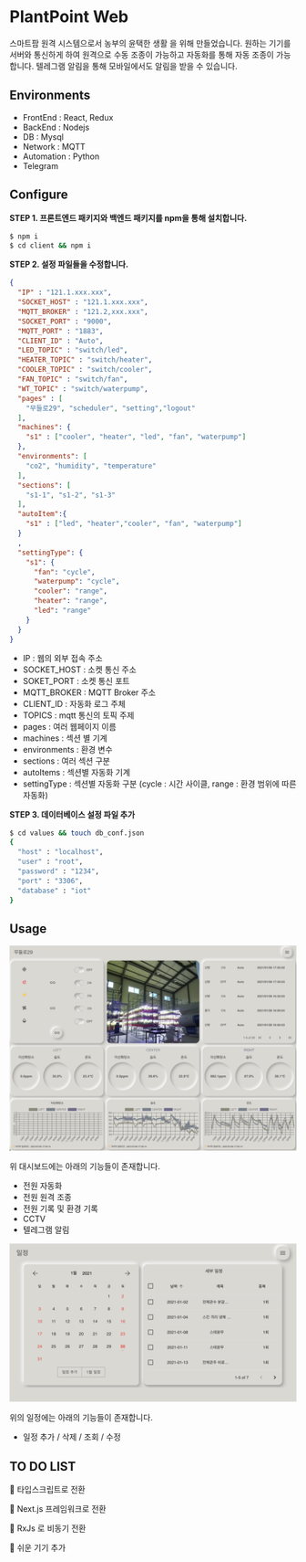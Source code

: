 # PlantPoint Web

스마트팜 원격 시스템으로서 농부의 윤택한 생활 을 위해 만들었습니다.
원하는 기기를 서버와 통신하게 하여 원격으로 수동 조종이 가능하고 자동화를 통해 자동 조종이 가능합니다.
텔레그램 알림을 통해 모바일에서도 알림을 받을 수 있습니다.


## Environments


- FrontEnd : React, Redux
- BackEnd : Nodejs
- DB : Mysql
- Network : MQTT
- Automation : Python
- Telegram

## Configure

**STEP 1. 프론트엔드 패키지와 백엔드 패키지를 npm을 통해 설치합니다.**

```bash
$ npm i
$ cd client && npm i
```

**STEP 2. 설정 파일들을 수정합니다.**

```json
{
  "IP" : "121.1.xxx.xxx",
  "SOCKET_HOST" : "121.1.xxx.xxx",
  "MQTT_BROKER" : "121.2,xxx.xxx",
  "SOCKET_PORT" : "9000",
  "MQTT_PORT" : "1883",
  "CLIENT_ID" : "Auto",
  "LED_TOPIC" : "switch/led",
  "HEATER_TOPIC" : "switch/heater",
  "COOLER_TOPIC" : "switch/cooler",
  "FAN_TOPIC" : "switch/fan",
  "WT_TOPIC" : "switch/waterpump",
  "pages" : [
    "무들로29", "scheduler", "setting","logout"
  ],
  "machines": {
    "s1" : ["cooler", "heater", "led", "fan", "waterpump"]
  },
  "environments": [
    "co2", "humidity", "temperature"
  ],
  "sections": [
    "s1-1", "s1-2", "s1-3"
  ],
  "autoItem":{
    "s1" : ["led", "heater","cooler", "fan", "waterpump"]
  }
  ,
  "settingType": {
    "s1": {
      "fan": "cycle",
      "waterpump": "cycle",
      "cooler": "range",
      "heater": "range",
      "led": "range"
    }
  }
}

```

* IP : 웹의 외부 접속 주소
* SOCKET_HOST : 소켓 통신 주소
* SOKET_PORT : 소켓 통신 포트
* MQTT_BROKER : MQTT Broker 주소
* CLIENT_ID : 자동화 로그 주체
* TOPICS : mqtt 통신의 토픽 주제
* pages : 여러 웹페이지 이름
* machines : 섹션 별 기계
* environments : 환경 변수
* sections : 여러 섹션 구분
* autoItems : 섹션별 자동화 기계
* settingType : 섹션별 자동화 구분 (cycle : 시간 사이클, range : 환경 범위에 따른 자동화)

**STEP 3. 데이터베이스 설정 파일 추가**

``` bash
$ cd values && touch db_conf.json
{
  "host" : "localhost",
  "user" : "root",
  "password" : "1234",
  "port" : "3306",
  "database" : "iot"
}
```

## Usage

![image](./image/intro.png)

위 대시보드에는 아래의 기능들이 존재합니다.

* 전원 자동화
* 전원 원격 조종
* 전원 기록 및 환경 기록
* CCTV
* 텔레그램 알림



![schedule](./image/schedule.png)

위의 일정에는 아래의 기능들이 존재합니다.

* 일정 추가 / 삭제 / 조회 / 수정



## TO DO LIST

🙋 타입스크립트로 전환

🙋 Next.js 프레임워크로 전환

🙋 RxJs 로 비동기 전환

🙋 쉬운 기기 추가
